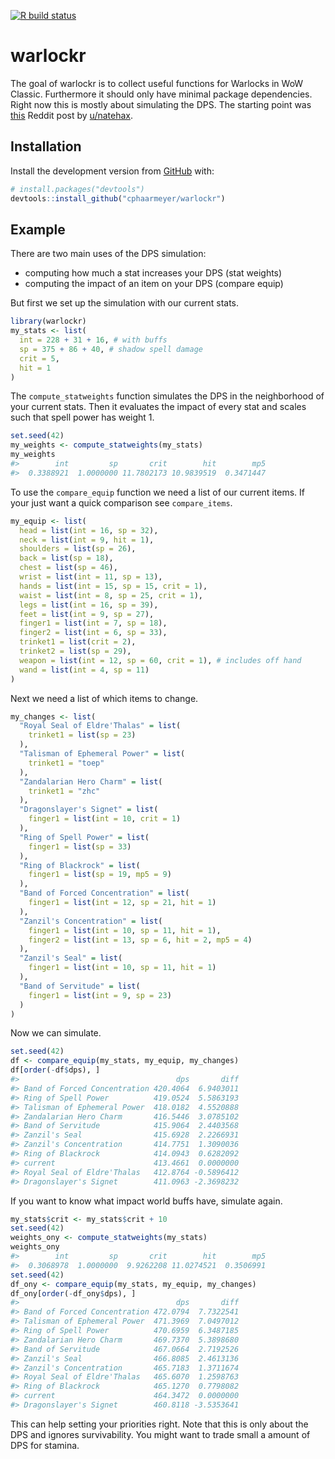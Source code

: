 
<!-- README.md is generated from README.Rmd. Please edit that file -->

<!-- badges: start -->

[![R build
status](https://github.com/cphaarmeyer/warlockr/workflows/R-CMD-check/badge.svg)](https://github.com/cphaarmeyer/warlockr/actions)
<!-- badges: end -->

# warlockr

The goal of warlockr is to collect useful functions for Warlocks in WoW
Classic. Furthermore it should only have minimal package dependencies.
Right now this is mostly about simulating the DPS. The starting point
was
[this](https://www.reddit.com/r/classicwow/comments/dh5r6g/so_i_made_a_warlock_shadowbolt_simulator/)
Reddit post by [u/natehax](https://www.reddit.com/user/natehax/).

## Installation

Install the development version from [GitHub](https://github.com/) with:

``` r
# install.packages("devtools")
devtools::install_github("cphaarmeyer/warlockr")
```

## Example

There are two main uses of the DPS simulation:

  - computing how much a stat increases your DPS (stat weights)
  - computing the impact of an item on your DPS (compare equip)

But first we set up the simulation with our current stats.

``` r
library(warlockr)
my_stats <- list(
  int = 228 + 31 + 16, # with buffs
  sp = 375 + 86 + 40, # shadow spell damage
  crit = 5,
  hit = 1
)
```

The `compute_statweights` function simulates the DPS in the neighborhood
of your current stats. Then it evaluates the impact of every stat and
scales such that spell power has weight 1.

``` r
set.seed(42)
my_weights <- compute_statweights(my_stats)
my_weights
#>        int         sp       crit        hit        mp5 
#>  0.3388921  1.0000000 11.7802173 10.9839519  0.3471447
```

To use the `compare_equip` function we need a list of our current items.
If your just want a quick comparison see `compare_items`.

``` r
my_equip <- list(
  head = list(int = 16, sp = 32),
  neck = list(int = 9, hit = 1),
  shoulders = list(sp = 26),
  back = list(sp = 18),
  chest = list(sp = 46),
  wrist = list(int = 11, sp = 13),
  hands = list(int = 15, sp = 15, crit = 1),
  waist = list(int = 8, sp = 25, crit = 1),
  legs = list(int = 16, sp = 39),
  feet = list(int = 9, sp = 27),
  finger1 = list(int = 7, sp = 18),
  finger2 = list(int = 6, sp = 33),
  trinket1 = list(crit = 2),
  trinket2 = list(sp = 29),
  weapon = list(int = 12, sp = 60, crit = 1), # includes off hand
  wand = list(int = 4, sp = 11)
)
```

Next we need a list of which items to change.

``` r
my_changes <- list(
  "Royal Seal of Eldre'Thalas" = list(
    trinket1 = list(sp = 23)
  ),
  "Talisman of Ephemeral Power" = list(
    trinket1 = "toep"
  ),
  "Zandalarian Hero Charm" = list(
    trinket1 = "zhc"
  ),
  "Dragonslayer's Signet" = list(
    finger1 = list(int = 10, crit = 1)
  ),
  "Ring of Spell Power" = list(
    finger1 = list(sp = 33)
  ),
  "Ring of Blackrock" = list(
    finger1 = list(sp = 19, mp5 = 9)
  ),
  "Band of Forced Concentration" = list(
    finger1 = list(int = 12, sp = 21, hit = 1)
  ),
  "Zanzil's Concentration" = list(
    finger1 = list(int = 10, sp = 11, hit = 1),
    finger2 = list(int = 13, sp = 6, hit = 2, mp5 = 4)
  ),
  "Zanzil's Seal" = list(
    finger1 = list(int = 10, sp = 11, hit = 1)
  ),
  "Band of Servitude" = list(
    finger1 = list(int = 9, sp = 23)
  )
)
```

Now we can simulate.

``` r
set.seed(42)
df <- compare_equip(my_stats, my_equip, my_changes)
df[order(-df$dps), ]
#>                                   dps       diff
#> Band of Forced Concentration 420.4064  6.9403011
#> Ring of Spell Power          419.0524  5.5863193
#> Talisman of Ephemeral Power  418.0182  4.5520888
#> Zandalarian Hero Charm       416.5446  3.0785102
#> Band of Servitude            415.9064  2.4403568
#> Zanzil's Seal                415.6928  2.2266931
#> Zanzil's Concentration       414.7751  1.3090036
#> Ring of Blackrock            414.0943  0.6282092
#> current                      413.4661  0.0000000
#> Royal Seal of Eldre'Thalas   412.8764 -0.5896412
#> Dragonslayer's Signet        411.0963 -2.3698232
```

If you want to know what impact world buffs have, simulate again.

``` r
my_stats$crit <- my_stats$crit + 10
set.seed(42)
weights_ony <- compute_statweights(my_stats)
weights_ony
#>        int         sp       crit        hit        mp5 
#>  0.3068978  1.0000000  9.9262208 11.0274521  0.3506991
set.seed(42)
df_ony <- compare_equip(my_stats, my_equip, my_changes)
df_ony[order(-df_ony$dps), ]
#>                                   dps       diff
#> Band of Forced Concentration 472.0794  7.7322541
#> Talisman of Ephemeral Power  471.3969  7.0497012
#> Ring of Spell Power          470.6959  6.3487185
#> Zandalarian Hero Charm       469.7370  5.3898680
#> Band of Servitude            467.0664  2.7192526
#> Zanzil's Seal                466.8085  2.4613136
#> Zanzil's Concentration       465.7183  1.3711674
#> Royal Seal of Eldre'Thalas   465.6070  1.2598763
#> Ring of Blackrock            465.1270  0.7798082
#> current                      464.3472  0.0000000
#> Dragonslayer's Signet        460.8118 -3.5353641
```

This can help setting your priorities right. Note that this is only
about the DPS and ignores survivability. You might want to trade small a
amount of DPS for stamina.
